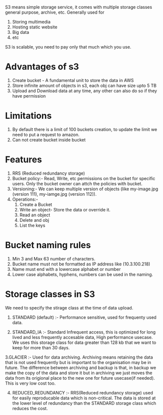 S3 means simple storage service, it comes with multiple storage classes general purpose, archive, etc.
Generally used for
  1. Storing multimedia
  2. Hosting static website
  3. Big data
  4. etc

S3 is scalable, you need to pay only that much which you use.

# Advantages of s3

  1. Create bucket - A fundamental unit to store the data in AWS
  2. Store infinite amount of objects in s3, each obj can have size upto 5 TB
  3. Upload and Download data at any time, any other can also do so if they have permission

# Limitations

  1. By default there is a limit of 100 buckets creation, to update the limit we need to put a request to amazon.
  2. Can not create bucket inside bucket
  
# Features

  1. RRS (Reduced redundancy storage)
  2. Bucket policy:- Read, Write, etc permissions on the bucket for specific users. Only the bucket owner can attch the policies with bucket.
  3. Versioning:- We can keep multiple version of objects (like my-image.jpg (version 111), my-iamge.jpg (version 112)).
  4. Operations:-
      1. Create a Bucket
      2. Write an object- Store the data or override it.
      3. Read an object
      4. Delete and obj
      5. List the keys
  
# Bucket naming rules

  1. Min 3 and Max 63 number of characters.
  2. Bucket name must not be formatted as IP address like (10.3.100.218)
  3. Name must end with a lowercase alphabet or number
  4. Lower case alphabets, hyphens, numbers can be used in the naming.
  

# Storage classes in S3

We need to specify the stirage class at the time of data upload.
  1. STANDARD (default) :- Performance sensitive, used for frequenty used data. 
  
  2. STANDARD_IA :- Standard Infrequent access, this is optimized for long lived and less frequently accesable data, High performance usecase. We uses this storage class for data greater than 128 kb that we want to keep for more than 30 days.
  
  3.GLACIER :- Used for data archiving. Archiving means retaining the data that is not used frequently but is important to the organisation may be in future. The difference between archiving and backup is that, in backup we make the copy of the data and store it but in archiving we just moves the data from its origional place to the new one for future usecase(if needed). This is very low cost too.
  
  4. REDUCED_REDUNDANCY :- RRS(Reduced redundancy storage) used for easily reproducable data which is non-critical. The data is stored at the lower level of redundancy than the STANDARD storage class which reduces the cost.
